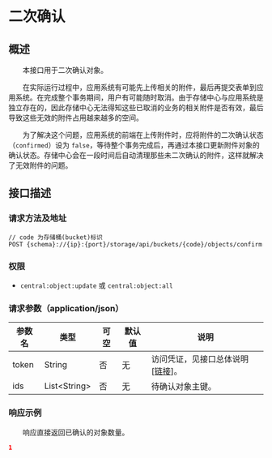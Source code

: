 # 二次确认
## 概述
&emsp;&emsp;本接口用于二次确认对象。

&emsp;&emsp;在实际运行过程中，应用系统有可能先上传相关的附件，最后再提交表单到应用系统。在完成整个事务期间，用户有可能随时取消。由于存储中心与应用系统是独立存在的，因此存储中心无法得知这些已取消的业务的相关附件是否有效，最后导致这些无效的附件占用越来越多的空间。

&emsp;&emsp;为了解决这个问题，应用系统的前端在上传附件时，应将附件的二次确认状态（`confirmed`）设为 `false`，等待整个事务完成后，再通过本接口更新附件对象的确认状态。存储中心会在一段时间后自动清理那些未二次确认的附件，这样就解决了无效附件的问题。

## 接口描述
### 请求方法及地址

```
// code 为存储桶(bucket)标识
POST {schema}://{ip}:{port}/storage/api/buckets/{code}/objects/confirm
```

### 权限

- `central:object:update` 或 `central:object:all`

### 请求参数（application/json）

| 参数名 | 类型               | 可空 | 默认值 | 说明                                                   |
|--------|--------------------|------|--------|--------------------------------------------------------|
| token  | String             | 否   | 无     | 访问凭证，见接口总体说明[[链接](/studio/storage/api/)]。 |
| ids    | List&lt;String&gt; | 否   | 无     | 待确认对象主键。                                        |

### 响应示例
&emsp;&emsp;响应直接返回已确认的对象数量。
```json
1
```